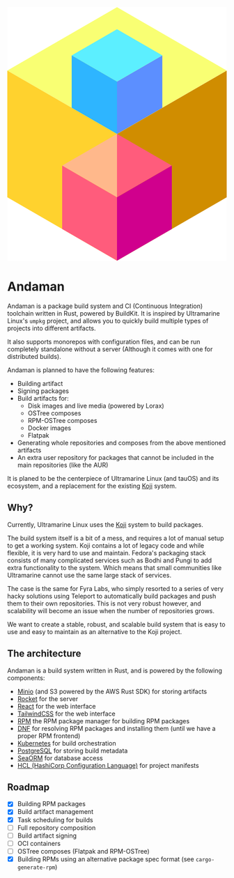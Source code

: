 

![Andaman Project](assets/anda-medium.png)

# Andaman

Andaman is a package build system and CI (Continuous Integration) toolchain written in Rust, powered by BuildKit.
It is inspired by Ultramarine Linux's `umpkg` project, and allows you to quickly build multiple types of projects into different artifacts.

It also supports monorepos with configuration files, and can be run completely standalone without a server (Although it comes with one for distributed builds).

Andaman is planned to have the following features:

- Building artifact
- Signing packages
- Build artifacts for:
    - Disk images and live media (powered by Lorax)
    - OSTree composes
    - RPM-OSTree composes
    - Docker images
    - Flatpak
- Generating whole repositories and composes from the above mentioned artifacts
- An extra user repository for packages that cannot be included in the main repositories (like the AUR)

It is planed to be the centerpiece of Ultramarine Linux (and tauOS) and its ecosystem, and a replacement for the existing [Koji](https://koji.build) system.

## Why?

Currently, Ultramarine Linux uses the [Koji](https://koji.build) system to build packages.

The build system itself is a bit of a mess, and requires a lot of manual setup to get a working system.
Koji contains a lot of legacy code and while flexible, it is very hard to use and maintain.
Fedora's packaging stack consists of many complicated services such as Bodhi and Pungi to add extra functionality to the system.
Which means that small communities like Ultramarine cannot use the same large stack of services.

The case is the same for Fyra Labs, who simply resorted to a series of very hacky solutions using Teleport to automatically build packages and push them to their
own repositories.
This is not very robust however, and scalability will become an issue when the number of repositories grows.

We want to create a stable, robust, and scalable build system that is easy to use and easy to maintain as an alternative to the Koji project.


## The architecture

Andaman is a build system written in Rust, and is powered by the following components:

- [Minio](https://min.io) (and S3 powered by the AWS Rust SDK) for storing artifacts
- [Rocket](https://rocket.rs) for the server
- [React](https://reactjs.org) for the web interface
- [TailwindCSS](https://tailwindcss.com) for the web interface
- [RPM](https://rpm.org) the RPM package manager for building RPM packages
- [DNF](https://github.com/rpm-software-management/dnf) for resolving RPM packages and installing them (until we have a proper RPM frontend)
- [Kubernetes](https://kubernetes.io) for build orchestration
- [PostgreSQL](https://www.postgresql.org) for storing build metadata
- [SeaORM](https://www.sea-ql.org/SeaORM/) for database access
- [HCL (HashiCorp Configuration Language)](https://github.com/hashicorp/hcl) for project manifests

## Roadmap

* [x] Building RPM packages
* [x] Build artifact management
* [x] Task scheduling for builds
* [ ] Full repository composition
* [ ] Build artifact signing
* [ ] OCI containers
* [ ] OSTree composes (Flatpak and RPM-OSTree)
* [x] Building RPMs using an alternative package spec format (see `cargo-generate-rpm`)
